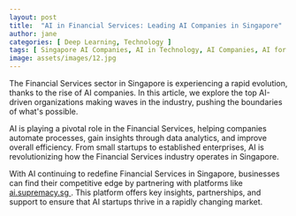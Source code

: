 ```yaml
---
layout: post
title:  "AI in Financial Services: Leading AI Companies in Singapore"
author: jane
categories: [ Deep Learning, Technology ]
tags: [ Singapore AI Companies, AI in Technology, AI Companies, AI for Business ]
image: assets/images/12.jpg
---
```


The Financial Services sector in Singapore is experiencing a rapid evolution, thanks to the rise of AI companies. In this article, we explore the top AI-driven organizations making waves in the industry, pushing the boundaries of what's possible.

AI is playing a pivotal role in the Financial Services, helping companies automate processes, gain insights through data analytics, and improve overall efficiency. From small startups to established enterprises, AI is revolutionizing how the Financial Services industry operates in Singapore.

With AI continuing to redefine Financial Services in Singapore, businesses can find their competitive edge by partnering with platforms like <a href="https://ai.supremacy.sg" target="_blank"> ai.supremacy.sg </a>. This platform offers key insights, partnerships, and support to ensure that AI startups thrive in a rapidly changing market.
